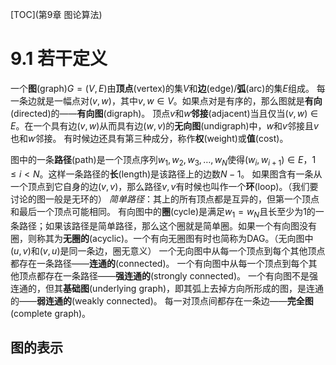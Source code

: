[TOC](第9章 图论算法)

# 9.1 若干定义

一个**图**(graph)$G=(V, E)$由**顶点**(vertex)的集$V$和**边**(edge)/**弧**(arc)的集$E$组成。
每一条边就是一幅点对$(v, w)$，其中$v, w\in V$。如果点对是有序的，那么图就是**有向**(directed)的——**有向图**(digraph)。
顶点$v$和$w$**邻接**(adjacent)当且仅当$(v, w)\in E$。在一个具有边$(v, w)$从而具有边$(w, v)$的**无向图**(undigraph)中，$w$和$v$邻接且$v$也和$w$邻接。
有时候边还具有第三种成分，称作**权**(weight)或**值**(cost)。

图中的一条**路径**(path)是一个顶点序列$w_1, w_2, w_3, …, w_N$使得$(w_i, w_{i+1})\in E$，$1\leqslant i<N$。这样一条路径的**长**(length)是该路径上的边数$N-1$。
如果图含有一条从一个顶点到它自身的边$(v, v)$，那么路径$v, v$有时候也叫作一个**环**(loop)。（我们要讨论的图一般是无环的）
*简单路径*：其上的所有顶点都是互异的，但第一个顶点和最后一个顶点可能相同。
有向图中的**圈**(cycle)是满足$w_1=w_N$且长至少为1的一条路径；如果该路径是简单路径，那么这个圈就是简单圈。如果一个有向图没有圈，则称其为**无圈的**(acyclic)。一个有向无圈图有时也简称为DAG。（无向图中$(u, v)$和$(v, u)$是同一条边，圈无意义）
一个无向图中从每一个顶点到每个其他顶点都存在一条路径——**连通的**(connected)。
一个有向图中从每一个顶点到每个其他顶点都存在一条路径——**强连通的**(strongly connected)。
一个有向图不是强连通的，但其**基础图**(underlying graph)，即其弧上去掉方向所形成的图，是连通的——**弱连通的**(weakly connected)。
每一对顶点间都存在一条边——**完全图**(complete graph)。

## 图的表示
